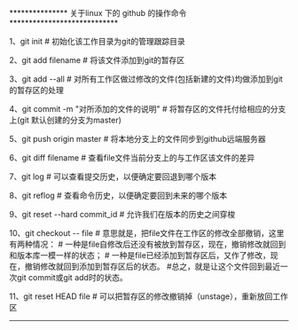 
*************** 关于linux 下的 github 的操作命令****************************

1、git init                    # 初始化该工作目录为git的管理跟踪目录

2、git add filename            # 将该文件添加到git的暂存区

3、git add --all               # 对所有工作区做过修改的文件(包括新建的文件)均做添加到git的暂存区的处理

4、git commit -m "对所添加的文件的说明"        # 将暂存区的文件托付给相应的分支上(git 默认创建的分支为master)

5、git push origin master      # 将本地分支上的文件同步到github远端服务器

6、git diff  filename          # 查看file文件当前分支上的与工作区该文件的差异

7、git log                     # 可以查看提交历史，以便确定要回退到哪个版本 

8、git reflog                  # 查看命令历史，以便确定要回到未来的哪个版本

9、git reset --hard commit_id  # 允许我们在版本的历史之间穿梭

10、git checkout -- file       # 意思就是，把file文件在工作区的修改全部撤销，这里有两种情况：
							   # 一种是file自修改后还没有被放到暂存区，现在，撤销修改就回到和版本库一模一样的状态；
                               # 一种是file已经添加到暂存区后，又作了修改，现在，撤销修改就回到添加到暂存区后的状态。
                               #总之，就是让这个文件回到最近一次git commit或git add时的状态。

11、git reset HEAD file        # 可以把暂存区的修改撤销掉（unstage），重新放回工作区

****************************************************************************
